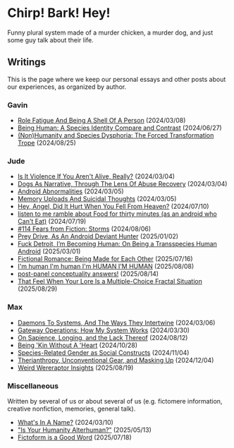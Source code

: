 # Chirp! Bark! Hey!

Funny plural system made of a murder chicken, a murder dog, and just some guy talk about their life.

## Writings

This is the page where we keep our personal essays and other posts about our experiences, as organized by author.

### Gavin

- [Role Fatigue And Being A Shell Of A Person](writings/gavin/role-fatigue) (2024/03/08)
- [Being Human: A Species Identity Compare and Contrast](writings/gavin/being-human) (2024/06/27)
- [(Non)Humanity and Species Dysphoria: The Forced Transformation Trope](writings/gavin/species-dysphoria) (2024/08/25)

### Jude

- [Is It Violence If You Aren't Alive, Really?](writings/jude/violence) (2024/03/04)
- [Dogs As Narrative, Through The Lens Of Abuse Recovery](writings/jude/dogs-as-narrative) (2024/03/04)
- [Android Abnormalities](writings/jude/android-abnormalities) (2024/03/05)
- [Memory Uploads And Suicidal Thoughts](writings/jude/suicide) (2024/03/05)
- [Hey, Angel, Did It Hurt When You Fell From Heaven?](writings/jude/fallen-angel) (2024/07/10)
- [listen to me ramble about Food for thirty minutes (as an android who Can't Eat)](writings/jude/food) (2024/07/19)
- [#114 Fears from Fiction: Storms](writings/jude/storms) (2024/08/06)
- [Prey Drive, As An Android Deviant Hunter](writings/jude/prey-drive) (2025/01/02)
- [Fuck Detroit, I’m Becoming Human: On Being a Transspecies Human Android](writings/jude/transspecies-human) (2025/03/01)
- [Fictional Romance: Being Made for Each Other](writings/jude/fictional-romance) (2025/07/16)
- [I'm human I'm human I'm HUMAN I'M HUMAN](writings/jude/im-human) (2025/08/08)
- [post-panel conceptuality answers!](writings/jude/post-con-concept) (2025/08/14)
- [That Feel When Your Lore Is a Multiple-Choice Fractal Situation](writings/jude/multiple-choice-fractal) (2025/08/29)

### Max

- [Daemons To Systems, And The Ways They Intertwine](writings/max/daemons-to-systems) (2024/03/06)
- [Gateway Operations: How My System Works](writings/max/gateway-operations) (2024/03/30)
- [On Sapience, Longing, and the Lack Thereof](writings/max/on-sapience) (2024/08/12)
- [Being 'Kin Without A 'Heart](writings/max/hearted) (2024/10/28)
- [Species-Related Gender as Social Constructs](writings/max/gender-and-species) (2024/11/04)
- [Therianthropy, Unconventional Gear, and Masking Up](writings/max/unconventional-gear) (2024/12/04)
- [Weird Wereraptor Insights](writings/max/wereraptor) (2025/08/19)

### Miscellaneous

Written by several of us or about several of us (e.g. fictomere information, creative nonfiction, memories, general talk).

- [What's In A Name?](writings/misc/name) (2024/03/10)
- ["Is Your Humanity Alterhuman?"](writings/misc/humanity) (2025/05/13)
- [Fictoform is a Good Word](writings/misc/fictoform) (2025/07/18)
